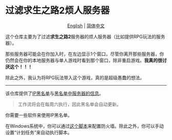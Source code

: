 # 过滤求生之路2烦人服务器

<div align="center">

[English](README.md) | <u>简体中文</u>

</div>

这个仓库主要为了过滤**求生之路2**服务器的烦人服务器（比如提供RPG玩法的服务器）。

那些服务器可能会在你加入时，在左边显示1个窗口，尽管你离开那些服务器，你仍然会在你的本地服务器与单人游戏时看到那个窗口，除非重启游戏。**我真的很讨厌这个！！！**

除此之外，我认为将RPG玩法带入这个游戏，真的是超级愚蠢的想法。

---

该仓库提供了[IP黑名单](ipblacklist.txt)与[黑名单中服务器的信息](blocked_servers_details.json)。

> 工作流将会在每周六执行，因此黑名单会自动更新。

你需要一些软件来使用IP黑名单。

在Windows系统中，你可以通过[这个脚本](scripts/setup_firewall.ps1)来配置防火墙。除此之外，你可以手动设置“计划任务”来自动执行脚本。